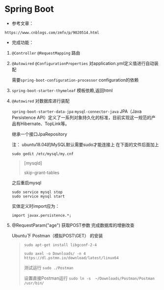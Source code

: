 # Spring Boot

* 参考文章：

`https://www.cnblogs.com/zmfx/p/9020514.html`

* 完成功能：

1. `@Controller` `@RequestMapping` 路由

2. `@Autowired` `@ConfigurationProperties` 对application.yml定义值进行自动装配
   
   需要`spring-boot-configuration-processor` configuration的依赖
    
3. `spring-boot-starter-thymeleaf` 模板依赖,返回html

4. `@Autowired` 对数据库进行装配

    `spring-boot-starter-data-jpa` `mysql-connector-java` JPA（Java Persistence API）定义了一系列对象持久化的标准，目前实现这一规范的产品有Hibernate、TopLink等。
    
    继承一个接口JpaRepository
    
    注： ubuntu18.04的MySQL默认需要sudo才能连接上
    在下面的文件后面加上
    
    ```shell
    sudo gedit /etc/mysql/my.cnf
    ```
    
    >    [mysqld]
    >
    >    skip-grant-tables
    
    之后重启mysql
    
    ```shell
    sudo service mysql stop
    sudo service mysql start
    ```
    
    实体定义时import应为：
    
    `import javax.persistence.*;`

5. @RequestParam("age") 获取POST参数
   完成数据库的增删改查
   
   Ubuntu下 Postman（模拟POST\GET） 的安装
   
   > `sudo apt-get install libgconf-2-4`
   > 
   > `sudo axel -o Downloads/ -n 4 https://dl.pstmn.io/download/latest/linux64`
   > 
   > 测试运行
   > `sudo ./Postman `
   > 
   > 设置直接Postman运行
   > `sudo ln -s  ~/Downloads/Postman/Postman   /usr/bin/`
   
